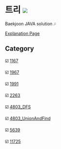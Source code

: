 # 트리 <img src = "https://img.shields.io/badge/JAVA-007396?style=for-the-badge&logo=java&logoColor=white">
Baekjoon JAVA solution :notes:

[Explanation Page](https://lunareclipse000.wordpress.com/category/%ed%94%84%eb%a1%9c%ea%b7%b8%eb%9e%98%eb%b0%8d-%ec%8a%a4%ed%84%b0%eb%94%94/%ec%9e%90%eb%a3%8c%ea%b5%ac%ec%a1%b0-%ec%8b%a4%ec%8a%b5/%eb%b0%b1%ec%a4%80/%ed%8a%b8%eb%a6%ac/)

## Category

:ballot_box_with_check: [1167](https://lunareclipse000.wordpress.com/2024/01/31/1167/)

:ballot_box_with_check: [1967](https://lunareclipse000.wordpress.com/2024/01/31/1967/)

:ballot_box_with_check: [1991](https://lunareclipse000.wordpress.com/2024/02/05/1991/)

:ballot_box_with_check: [2263](https://lunareclipse000.wordpress.com/2024/02/05/2263/)

:ballot_box_with_check: [4803_DFS](https://lunareclipse000.wordpress.com/2024/02/05/4803/)

:ballot_box_with_check: [4803_UnionAndFind](https://lunareclipse000.wordpress.com/2024/02/10/%eb%b0%b1%ec%a4%80-4803-union-find-java/)

:ballot_box_with_check: [5639](https://lunareclipse000.wordpress.com/2024/02/05/5639/)

:ballot_box_with_check: [11725](https://lunareclipse000.wordpress.com/2024/01/30/11725/)